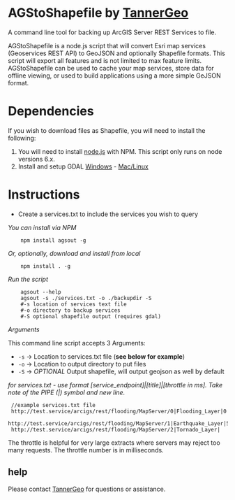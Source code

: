 # AGStoShapefile by [TannerGeo](http://tannergeo.com)

A command line tool for backing up ArcGIS Server REST Services to file.

AGStoShapefile is a node.js script that will convert Esri map services (Geoservices REST API) to GeoJSON and optionally Shapefile formats.  This script will export all features and is not limited to max feature limits.  AGStoShapefile can be used to cache your map services, store data for offline viewing, or used to build applications using a more simple GeJSON format.

# Dependencies

If you wish to download files as Shapefile, you will need to install the following:

1. You will need to install [node.js](https://nodejs.org/en/) with NPM. This script only runs on node versions 6.x.
2. Install and setup GDAL [Windows](http://sandbox.idre.ucla.edu/sandbox/tutorials/installing-gdal-for-windows) - [Mac/Linux](https://www.mapbox.com/tilemill/docs/guides/gdal/)

# Instructions

+ Create a services.txt to include the services you wish to query

*You can install via NPM*

```
    npm install agsout -g
```

*Or, optionally, download and install from local*

```
    npm install . -g
```

*Run the script*
```
    agsout --help
    agsout -s ./services.txt -o ./backupdir -S
    #-s location of services text file
    #-o directory to backup services
    #-S optional shapefile output (requires gdal)
```

*Arguments*

This command line script accepts 3 Arguments:

+ `-s` -> Location to services.txt file (**see below for example**)
+ `-o` -> Location to output directory to put files
+ `-S` -> *OPTIONAL* Output shapefile, will output geojson as well by default

*for services.txt - use format [service_endpoint]|[title]|[throttle in ms].  Take note of the PIPE (|) symbol and new line.*
```
 //example services.txt file
 http://test.service/arcigs/rest/flooding/MapServer/0|Flooding_Layer|0
 http://test.service/arcigs/rest/flooding/MapServer/1|Earthquake_Layer|5000
 http://test.service/arcigs/rest/flooding/MapServer/2|Tornado_Layer|
```

The throttle is helpful for very large extracts where servers may reject too many requests.
The throttle number is in milliseconds.


## help

Please contact [TannerGeo](http://tannergeo.com) for questions or assistance.
